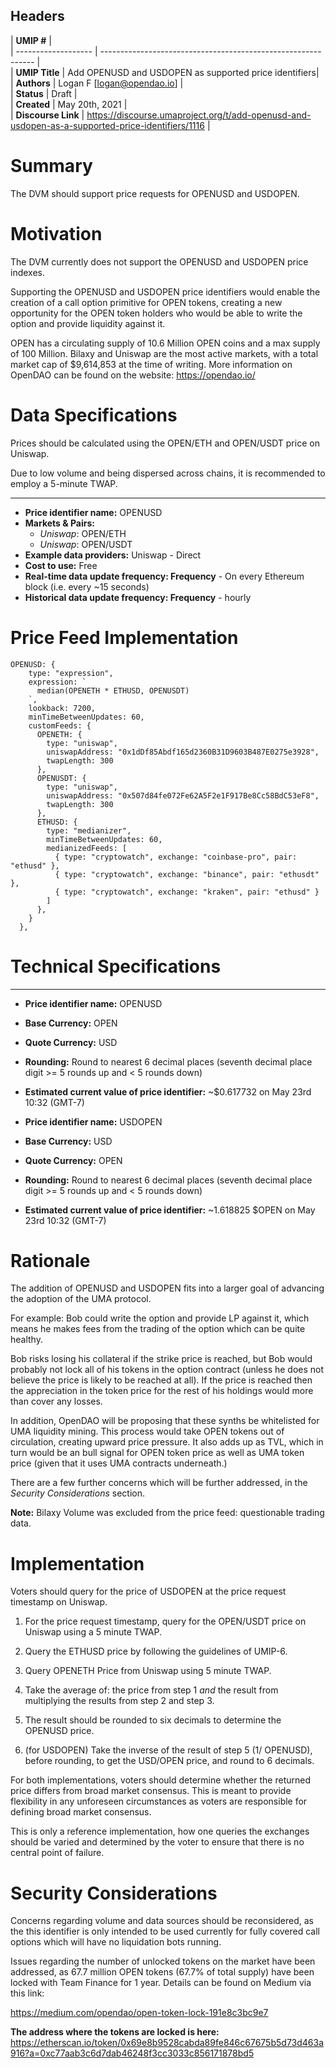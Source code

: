 ## Headers

| **UMIP #** |  
| ------------------- | ------------------------------------------------------------- |  
| **UMIP Title**          | Add OPENUSD and USDOPEN as supported price identifiers|  
| **Authors**             | Logan F [logan@opendao.io]                                                      |  
| **Status**              | Draft                                                       |  
| **Created**             | May 20th, 2021                                             |  
| **Discourse Link**      | https://discourse.umaproject.org/t/add-openusd-and-usdopen-as-a-supported-price-identifiers/1116           |  

# Summary 

The DVM should support price requests for OPENUSD and USDOPEN.


# Motivation

The DVM currently does not support the OPENUSD and USDOPEN price indexes.

Supporting the OPENUSD and USDOPEN price identifiers would enable the creation of a call option primitive for OPEN tokens, creating a new opportunity for the OPEN token holders who would be able to write the option and provide liquidity against it.

OPEN has a circulating supply of 10.6 Million OPEN coins and a max supply of 100 Million. Bilaxy and Uniswap are the most active markets, with a total market cap of $9,614,853 at the time of writing. More information on OpenDAO can be found on the website: https://opendao.io/


# Data Specifications

Prices should be calculated using the OPEN/ETH and OPEN/USDT price on Uniswap.

Due to low volume and being dispersed across chains, it is recommended to employ a 5-minute TWAP.

-----------------------------------------
- **Price identifier name:** OPENUSD
- **Markets & Pairs:**  
  - *Uniswap*: OPEN/ETH 
  - *Uniswap*: OPEN/USDT
- **Example data providers:** Uniswap - Direct
- **Cost to use:** Free
- **Real-time data update frequency: Frequency** - On every Ethereum block (i.e. every ~15 seconds)
- **Historical data update frequency: Frequency** - hourly

# Price Feed Implementation
```
OPENUSD: {
    type: "expression",
    expression: `
      median(OPENETH * ETHUSD, OPENUSDT)
    `,
    lookback: 7200,
    minTimeBetweenUpdates: 60,
    customFeeds: {
      OPENETH: {
        type: "uniswap",
        uniswapAddress: "0x1dDf85Abdf165d2360B31D9603B487E0275e3928",
        twapLength: 300
      },
      OPENUSDT: {
        type: "uniswap",
        uniswapAddress: "0x507d84fe072Fe62A5F2e1F917Be8Cc58BdC53eF8",
        twapLength: 300
      },
      ETHUSD: {
        type: "medianizer",
        minTimeBetweenUpdates: 60,
        medianizedFeeds: [
          { type: "cryptowatch", exchange: "coinbase-pro", pair: "ethusd" },
          { type: "cryptowatch", exchange: "binance", pair: "ethusdt" },
          { type: "cryptowatch", exchange: "kraken", pair: "ethusd" }
        ]
      },
    }
  },
```

# Technical Specifications

-----------------------------------------
- **Price identifier name:**  OPENUSD
- **Base Currency:** OPEN
- **Quote Currency:** USD
- **Rounding:** Round to nearest 6 decimal places (seventh decimal place digit >= 5 rounds up and < 5 rounds down)
- **Estimated current value of price identifier:** ~$0.617732 on May 23rd 10:32 (GMT-7)

- **Price identifier name:**  USDOPEN
- **Base Currency:** USD
- **Quote Currency:** OPEN
- **Rounding:** Round to nearest 6 decimal places (seventh decimal place digit >= 5 rounds up and < 5 rounds down)
- **Estimated current value of price identifier:** ~1.618825 $OPEN on May 23rd 10:32 (GMT-7)

# Rationale

The addition of OPENUSD and USDOPEN fits into a larger goal of advancing the adoption of the UMA protocol. 

For example: Bob could write the option and provide LP against it, which means he makes fees from the trading of the option which can be quite healthy.

Bob risks losing his collateral if the strike price is reached, but Bob would probably not lock all of his tokens in the option contract (unless he does not believe the price is likely to be reached at all). If the price is reached then the appreciation in the token price for the rest of his holdings would more than cover any losses.

In addition, OpenDAO will be proposing that these synths be whitelisted for UMA liquidity mining. This process would take OPEN tokens out of circulation, creating upward price pressure. It also adds up as TVL, which in turn would be an bull signal for OPEN token price as well as UMA token price (given that it uses UMA contracts underneath.)

There are a few further concerns which will be further addressed, in the *Security Considerations* section.

**Note:** Bilaxy Volume was excluded from the price feed: questionable trading data.

# Implementation

Voters should query for the price of USDOPEN at the price request timestamp on Uniswap. 

1. For the price request timestamp, query for the OPEN/USDT price on Uniswap using a 5 minute TWAP.

2. Query the ETHUSD price by following the guidelines of UMIP-6.

3. Query OPENETH Price from Uniswap using 5 minute TWAP.

4. Take the average of: the price from step 1 *and* the result from multiplying the results from step 2 and step 3.

5. The result should be rounded to six decimals to determine the OPENUSD price.

6. (for USDOPEN) Take the inverse of the result of step 5 (1/ OPENUSD), before rounding, to get the USD/OPEN price, and round to 6 decimals.

For both implementations, voters should determine whether the returned price differs from broad market consensus. This is meant to provide flexibility in any unforeseen circumstances as voters are responsible for defining broad market consensus.

This is only a reference implementation, how one queries the exchanges should be varied and determined by the voter to ensure that there is no central point of failure.



# Security Considerations

Concerns regarding volume and data sources should be reconsidered, as the  this identifier is only intended to be used currently for fully covered call options which will have no liquidation bots running.

Issues regarding the number of unlocked tokens on the market have been addressed, as 67.7 million OPEN tokens (67.7% of total supply) have been  locked with Team Finance for 1 year. Details can be found on Medium via this link:

https://medium.com/opendao/open-token-lock-191e8c3bc9e7

**The address where the tokens are locked is here:**
https://etherscan.io/token/0x69e8b9528cabda89fe846c67675b5d73d463a916?a=0xc77aab3c6d7dab46248f3cc3033c856171878bd5
